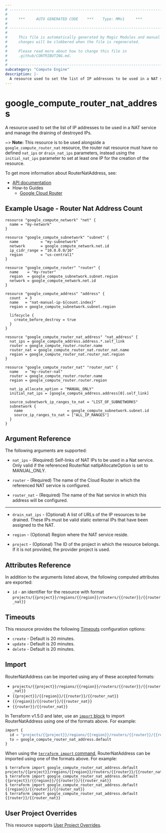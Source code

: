 ```yaml
---
# ----------------------------------------------------------------------------
#
#     ***     AUTO GENERATED CODE    ***    Type: MMv1     ***
#
# ----------------------------------------------------------------------------
#
#     This file is automatically generated by Magic Modules and manual
#     changes will be clobbered when the file is regenerated.
#
#     Please read more about how to change this file in
#     .github/CONTRIBUTING.md.
#
# ----------------------------------------------------------------------------
subcategory: "Compute Engine"
description: |-
  A resource used to set the list of IP addresses to be used in a NAT service and manage the draining of destroyed IPs.
---
```


# google_compute_router_nat_address

A resource used to set the list of IP addresses to be used in a NAT service and manage the draining of destroyed IPs.

~> **Note:** This resource is to be used alongside a `google_compute_router_nat` resource,
the router nat resource must have no defined `nat_ips` or `drain_nat_ips` parameters,
instead using the `initial_nat_ips` parameter to set at least one IP for the creation of the resource.


To get more information about RouterNatAddress, see:

* [API documentation](https://cloud.google.com/compute/docs/reference/rest/v1/routers)
* How-to Guides
    * [Google Cloud Router](https://cloud.google.com/router/docs/)

## Example Usage - Router Nat Address Count


```hcl
resource "google_compute_network" "net" {
  name = "my-network"
}

resource "google_compute_subnetwork" "subnet" {
  name          = "my-subnetwork"
  network       = google_compute_network.net.id
  ip_cidr_range = "10.0.0.0/16"
  region        = "us-central1"
}

resource "google_compute_router" "router" {
  name    = "my-router"
  region  = google_compute_subnetwork.subnet.region
  network = google_compute_network.net.id
}

resource "google_compute_address" "address" {
  count  = 3
  name   = "nat-manual-ip-${count.index}"
  region = google_compute_subnetwork.subnet.region

  lifecycle {
    create_before_destroy = true
  }
}

resource "google_compute_router_nat_address" "nat_address" {
  nat_ips = google_compute_address.address.*.self_link
  router = google_compute_router.router.name
  router_nat = google_compute_router_nat.router_nat.name
  region = google_compute_router_nat.router_nat.region
}

resource "google_compute_router_nat" "router_nat" {
  name   = "my-router-nat"
  router = google_compute_router.router.name
  region = google_compute_router.router.region

  nat_ip_allocate_option = "MANUAL_ONLY"
  initial_nat_ips = [google_compute_address.address[0].self_link]

  source_subnetwork_ip_ranges_to_nat = "LIST_OF_SUBNETWORKS"
  subnetwork {
    name                    = google_compute_subnetwork.subnet.id
    source_ip_ranges_to_nat = ["ALL_IP_RANGES"]
  }
}
```

## Argument Reference

The following arguments are supported:


* `nat_ips` -
  (Required)
  Self-links of NAT IPs to be used in a Nat service. Only valid if the referenced RouterNat
  natIpAllocateOption is set to MANUAL_ONLY.

* `router` -
  (Required)
  The name of the Cloud Router in which the referenced NAT service is configured.

* `router_nat` -
  (Required)
  The name of the Nat service in which this address will be configured.


- - -


* `drain_nat_ips` -
  (Optional)
  A list of URLs of the IP resources to be drained. These IPs must be
  valid static external IPs that have been assigned to the NAT.

* `region` -
  (Optional)
  Region where the NAT service reside.

* `project` - (Optional) The ID of the project in which the resource belongs.
    If it is not provided, the provider project is used.



## Attributes Reference

In addition to the arguments listed above, the following computed attributes are exported:

* `id` - an identifier for the resource with format `projects/{{project}}/regions/{{region}}/routers/{{router}}/{{router_nat}}`


## Timeouts

This resource provides the following
[Timeouts](https://developer.hashicorp.com/terraform/plugin/sdkv2/resources/retries-and-customizable-timeouts) configuration options:

- `create` - Default is 20 minutes.
- `update` - Default is 20 minutes.
- `delete` - Default is 20 minutes.

## Import


RouterNatAddress can be imported using any of these accepted formats:

* `projects/{{project}}/regions/{{region}}/routers/{{router}}/{{router_nat}}`
* `{{project}}/{{region}}/{{router}}/{{router_nat}}`
* `{{region}}/{{router}}/{{router_nat}}`
* `{{router}}/{{router_nat}}`


In Terraform v1.5.0 and later, use an [`import` block](https://developer.hashicorp.com/terraform/language/import) to import RouterNatAddress using one of the formats above. For example:

```tf
import {
  id = "projects/{{project}}/regions/{{region}}/routers/{{router}}/{{router_nat}}"
  to = google_compute_router_nat_address.default
}
```

When using the [`terraform import` command](https://developer.hashicorp.com/terraform/cli/commands/import), RouterNatAddress can be imported using one of the formats above. For example:

```
$ terraform import google_compute_router_nat_address.default projects/{{project}}/regions/{{region}}/routers/{{router}}/{{router_nat}}
$ terraform import google_compute_router_nat_address.default {{project}}/{{region}}/{{router}}/{{router_nat}}
$ terraform import google_compute_router_nat_address.default {{region}}/{{router}}/{{router_nat}}
$ terraform import google_compute_router_nat_address.default {{router}}/{{router_nat}}
```

## User Project Overrides

This resource supports [User Project Overrides](https://registry.terraform.io/providers/hashicorp/google/latest/docs/guides/provider_reference#user_project_override).
